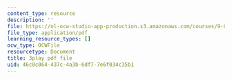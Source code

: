 ```yaml
---
content_type: resource
description: ''
file: https://ol-ocw-studio-app-production.s3.amazonaws.com/courses/9-00sc-introduction-to-psychology-fall-2011/46c8c064437c4a3b6df77e6f034c35b1_zPPsdsAQBx4.pdf
file_type: application/pdf
learning_resource_types: []
ocw_type: OCWFile
resourcetype: Document
title: 3play pdf file
uid: 46c8c064-437c-4a3b-6df7-7e6f034c35b1
---
```

